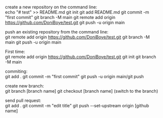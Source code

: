 create a new repository on the command line:<br>
echo "# test" >> README.md
git init
git add README.md
git commit -m "first commit"
git branch -M main
git remote add origin https://github.com/DoniBoye/test.git
git push -u origin main

push an existing repository from the command line:<br>
git remote add origin https://github.com/DoniBoye/test.git
git branch -M main
git push -u origin main

First time:<br>
git remote add origin https://github.com/DoniBoye/test.git
git init
git branch -M main

commiting:<br>
git add .
git commit -m "first commit"
git push -u origin main/git push

create new branch:<br>
git branch [branch name]
git checkout [branch name] (switch to the branch)

send pull request:<br>
git add .
git commit -m "edit title"
git push --set-upstream origin [github name]